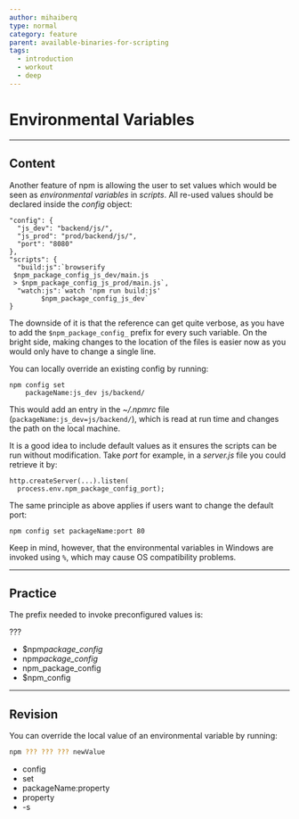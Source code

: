 ```yaml
---
author: mihaiberq
type: normal
category: feature
parent: available-binaries-for-scripting
tags:
  - introduction
  - workout
  - deep
---
```


# Environmental Variables


---

## Content

Another feature of npm is allowing the user to set values which would be seen as *environmental variables* in *scripts*. All re-used values should be declared inside the *config* object:

```plain-text
"config": {
  "js_dev": "backend/js/",
  "js_prod": "prod/backend/js/",
  "port": "8080"
},
"scripts": {
  "build:js":`browserify
 $npm_package_config_js_dev/main.js
 > $npm_package_config_js_prod/main.js`,
  "watch:js":`watch 'npm run build:js'
        $npm_package_config_js_dev`
}
```

The downside of it is that the reference can get quite verbose, as you have to add the `$npm_package_config_` prefix for every such variable. On the bright side, making changes to the location of the files is easier now as you would only have to change a single line.

You can locally override an existing config by running:

```plain-text
npm config set
    packageName:js_dev js/backend/
```

This would add an entry in the *~/.npmrc* file (`packageName:js_dev=js/backend/`), which is read at run time and changes the path on the local machine.

It is a good idea to include default values as it ensures the scripts can be run without modification. Take *port* for example, in a *server.js* file you could retrieve it by:

```plain-text
http.createServer(...).listen(
  process.env.npm_package_config_port);
```

The same principle as above applies if users want to change the default port:

```plain-text
npm config set packageName:port 80
```

Keep in mind, however, that the environmental variables in Windows are invoked using `%`, which may cause OS compatibility problems.


---

## Practice

The prefix needed to invoke preconfigured values is:

???

- $npm*package_config*
- npm*package_config*
- npm_package_config
- $npm_config


---

## Revision

You can override the local value of an environmental variable by running:

```bash
npm ??? ??? ??? newValue
```

- config
- set
- packageName:property
- property
- -s
 
